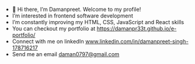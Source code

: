 - 👋 Hi there, I’m Damanpreet. Welcome to my profile!
- I’m interested in frontend software development
- I’m constantly improving my HTML, CSS, JavaScript and React skills
- You can checkout my portfolio at https://damanpr33t.github.io/e-portfolio/
- Connect with me on linkedIn www.linkedin.com/in/damanpreet-singh-178716217
- Send me an email daman0797@gmail.com

<!---
ftl-ops/ftl-ops is a ✨ special ✨ repository because its `README.md` (this file) appears on your GitHub profile.
You can click the Preview link to take a look at your changes.
--->

